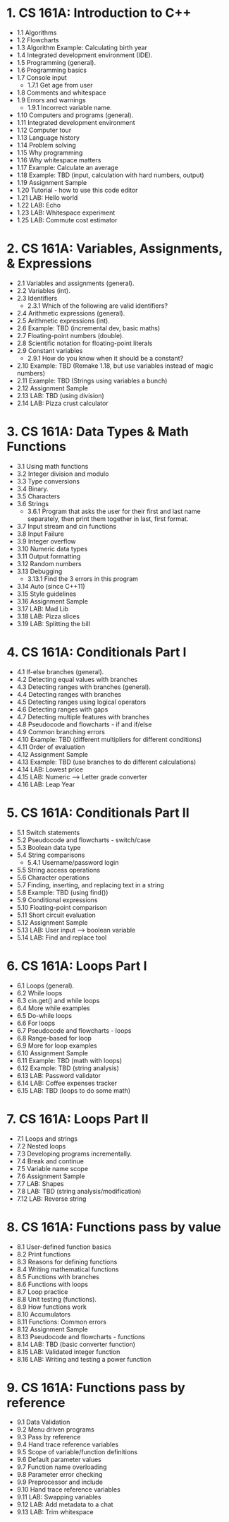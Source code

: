 # 1. CS 161A: Introduction to C++
* 1.1 Algorithms
* 1.2 Flowcharts
* 1.3 Algorithm Example: Calculating birth year
* 1.4 Integrated development environment (IDE).
* 1.5 Programming (general).
* 1.6 Programming basics
* 1.7 Console input
  * 1.7.1 Get age from user
* 1.8 Comments and whitespace
* 1.9 Errors and warnings
  * 1.9.1 Incorrect variable name.
* 1.10 Computers and programs (general).
* 1.11 Integrated development environment
* 1.12 Computer tour
* 1.13 Language history
* 1.14 Problem solving
* 1.15 Why programming
* 1.16 Why whitespace matters
* 1.17 Example: Calculate an average
* 1.18 Example: TBD (input, calculation with hard numbers, output)
* 1.19 Assignment Sample
* 1.20 Tutorial - how to use this code editor
* 1.21 LAB: Hello world
* 1.22 LAB: Echo
* 1.23 LAB: Whitespace experiment
* 1.25 LAB: Commute cost estimator

# 2. CS 161A: Variables, Assignments, & Expressions
* 2.1 Variables and assignments (general).
* 2.2 Variables (int).
* 2.3 Identifiers
  * 2.3.1 Which of the following are valid identifiers?
* 2.4 Arithmetic expressions (general).
* 2.5 Arithmetic expressions (int).
* 2.6 Example: TBD (incremental dev, basic maths)
* 2.7 Floating-point numbers (double).
* 2.8 Scientific notation for floating-point literals
* 2.9 Constant variables
  * 2.9.1 How do you know when it should be a constant?
* 2.10 Example: TBD (Remake 1.18, but use variables instead of magic numbers)
* 2.11 Example: TBD (Strings using variables a bunch)
* 2.12 Assignment Sample
* 2.13 LAB: TBD (using division)
* 2.14 LAB: Pizza crust calculator

# 3. CS 161A: Data Types & Math Functions
* 3.1 Using math functions
* 3.2 Integer division and modulo
* 3.3 Type conversions
* 3.4 Binary.
* 3.5 Characters
* 3.6 Strings
  * 3.6.1 Program that asks the user for their first and last name separately, then print them together in last, first format.
* 3.7 Input stream and cin functions
* 3.8 Input Failure
* 3.9 Integer overflow
* 3.10 Numeric data types
* 3.11 Output formatting
* 3.12 Random numbers
* 3.13 Debugging
  * 3.13.1 Find the 3 errors in this program
* 3.14 Auto (since C++11)
* 3.15 Style guidelines
* 3.16 Assignment Sample
* 3.17 LAB: Mad Lib
* 3.18 LAB: Pizza slices 
* 3.19 LAB: Splitting the bill

# 4. CS 161A: Conditionals Part I
* 4.1 If-else branches (general).
* 4.2 Detecting equal values with branches
* 4.3 Detecting ranges with branches (general).
* 4.4 Detecting ranges with branches
* 4.5 Detecting ranges using logical operators
* 4.6 Detecting ranges with gaps
* 4.7 Detecting multiple features with branches
* 4.8 Pseudocode and flowcharts - if and if/else
* 4.9 Common branching errors
* 4.10 Example: TBD (different multipliers for different conditions)
* 4.11 Order of evaluation
* 4.12 Assignment Sample
* 4.13 Example: TBD (use branches to do different calculations)
* 4.14 LAB: Lowest price
* 4.15 LAB: Numeric --> Letter grade converter
* 4.16 LAB: Leap Year

# 5. CS 161A: Conditionals Part II
* 5.1 Switch statements
* 5.2 Pseudocode and flowcharts - switch/case
* 5.3 Boolean data type
* 5.4 String comparisons
  * 5.4.1 Username/password login 
* 5.5 String access operations
* 5.6 Character operations
* 5.7 Finding, inserting, and replacing text in a string
* 5.8 Example: TBD (using find())
* 5.9 Conditional expressions
* 5.10 Floating-point comparison
* 5.11 Short circuit evaluation
* 5.12 Assignment Sample
* 5.13 LAB: User input --> boolean variable
* 5.14 LAB: Find and replace tool

# 6. CS 161A: Loops Part I
* 6.1 Loops (general).
* 6.2 While loops
* 6.3 cin.get() and while loops
* 6.4 More while examples
* 6.5 Do-while loops
* 6.6 For loops
* 6.7 Pseudocode and flowcharts - loops
* 6.8 Range-based for loop
* 6.9 More for loop examples
* 6.10 Assignment Sample
* 6.11 Example: TBD (math with loops)
* 6.12 Example: TBD (string analysis)
* 6.13 LAB: Password validator
* 6.14 LAB: Coffee expenses tracker
* 6.15 LAB: TBD (loops to do some math)

# 7. CS 161A: Loops Part II
* 7.1 Loops and strings
* 7.2 Nested loops
* 7.3 Developing programs incrementally.
* 7.4 Break and continue
* 7.5 Variable name scope
* 7.6 Assignment Sample
* 7.7 LAB: Shapes
* 7.8 LAB: TBD (string analysis/modification)
* 7.12 LAB: Reverse string

# 8. CS 161A: Functions pass by value
* 8.1 User-defined function basics
* 8.2 Print functions
* 8.3 Reasons for defining functions
* 8.4 Writing mathematical functions
* 8.5 Functions with branches
* 8.6 Functions with loops
* 8.7 Loop practice
* 8.8 Unit testing (functions).
* 8.9 How functions work
* 8.10 Accumulators
* 8.11 Functions: Common errors
* 8.12 Assignment Sample
* 8.13 Pseudocode and flowcharts - functions
* 8.14 LAB: TBD (basic converter function)
* 8.15 LAB: Validated integer function
* 8.16 LAB: Writing and testing a power function

# 9. CS 161A: Functions pass by reference
* 9.1 Data Validation
* 9.2 Menu driven programs
* 9.3 Pass by reference
* 9.4 Hand trace reference variables
* 9.5 Scope of variable/function definitions
* 9.6 Default parameter values
* 9.7 Function name overloading
* 9.8 Parameter error checking
* 9.9 Preprocessor and include
* 9.10 Hand trace reference variables
* 9.11 LAB: Swapping variables
* 9.12 LAB: Add metadata to a chat
* 9.13 LAB: Trim whitespace
